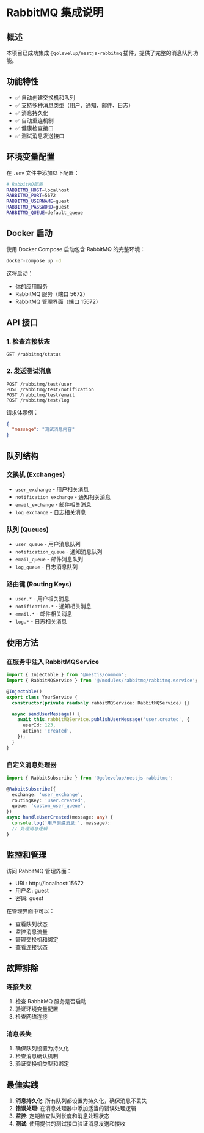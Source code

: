 # RabbitMQ 集成说明

## 概述

本项目已成功集成 `@golevelup/nestjs-rabbitmq` 插件，提供了完整的消息队列功能。

## 功能特性

- ✅ 自动创建交换机和队列
- ✅ 支持多种消息类型（用户、通知、邮件、日志）
- ✅ 消息持久化
- ✅ 自动重连机制
- ✅ 健康检查接口
- ✅ 测试消息发送接口

## 环境变量配置

在 `.env` 文件中添加以下配置：

```bash
# RabbitMQ配置
RABBITMQ_HOST=localhost
RABBITMQ_PORT=5672
RABBITMQ_USERNAME=guest
RABBITMQ_PASSWORD=guest
RABBITMQ_QUEUE=default_queue
```

## Docker 启动

使用 Docker Compose 启动包含 RabbitMQ 的完整环境：

```bash
docker-compose up -d
```

这将启动：

- 你的应用服务
- RabbitMQ 服务（端口 5672）
- RabbitMQ 管理界面（端口 15672）

## API 接口

### 1. 检查连接状态

```
GET /rabbitmq/status
```

### 2. 发送测试消息

```
POST /rabbitmq/test/user
POST /rabbitmq/test/notification
POST /rabbitmq/test/email
POST /rabbitmq/test/log
```

请求体示例：

```json
{
  "message": "测试消息内容"
}
```

## 队列结构

### 交换机 (Exchanges)

- `user_exchange` - 用户相关消息
- `notification_exchange` - 通知相关消息
- `email_exchange` - 邮件相关消息
- `log_exchange` - 日志相关消息

### 队列 (Queues)

- `user_queue` - 用户消息队列
- `notification_queue` - 通知消息队列
- `email_queue` - 邮件消息队列
- `log_queue` - 日志消息队列

### 路由键 (Routing Keys)

- `user.*` - 用户相关消息
- `notification.*` - 通知相关消息
- `email.*` - 邮件相关消息
- `log.*` - 日志相关消息

## 使用方法

### 在服务中注入 RabbitMQService

```typescript
import { Injectable } from '@nestjs/common';
import { RabbitMQService } from '@/modules/rabbitmq/rabbitmq.service';

@Injectable()
export class YourService {
  constructor(private readonly rabbitMQService: RabbitMQService) {}

  async sendUserMessage() {
    await this.rabbitMQService.publishUserMessage('user.created', {
      userId: 123,
      action: 'created',
    });
  }
}
```

### 自定义消息处理器

```typescript
import { RabbitSubscribe } from '@golevelup/nestjs-rabbitmq';

@RabbitSubscribe({
  exchange: 'user_exchange',
  routingKey: 'user.created',
  queue: 'custom_user_queue',
})
async handleUserCreated(message: any) {
  console.log('用户创建消息:', message);
  // 处理消息逻辑
}
```

## 监控和管理

访问 RabbitMQ 管理界面：

- URL: http://localhost:15672
- 用户名: guest
- 密码: guest

在管理界面中可以：

- 查看队列状态
- 监控消息流量
- 管理交换机和绑定
- 查看连接状态

## 故障排除

### 连接失败

1. 检查 RabbitMQ 服务是否启动
2. 验证环境变量配置
3. 检查网络连接

### 消息丢失

1. 确保队列设置为持久化
2. 检查消息确认机制
3. 验证交换机类型和绑定

## 最佳实践

1. **消息持久化**: 所有队列都设置为持久化，确保消息不丢失
2. **错误处理**: 在消息处理器中添加适当的错误处理逻辑
3. **监控**: 定期检查队列长度和消息处理状态
4. **测试**: 使用提供的测试接口验证消息发送和接收
